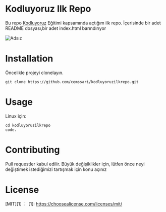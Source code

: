 # Kodluyoruz Ilk Repo
Bu repo [Kodluyoruz](https://www.kodluyoruz.org/) Eğitimi kapsamında açtığım ilk repo. İçerisinde bir adet README dosyası,bir adet index.html barındırıyor

![Adsız](https://user-images.githubusercontent.com/111693071/186965693-c51e27d3-0991-4c7c-901a-306aebda42e7.png)

# Installation
Öncelikle projeyi clonelayın.
```
git clone https://github.com/cemssari/kodluyoruzilkrepo.git
```

# Usage
Linux için:
```
cd kodluyoruzilkrepo
code.
```

# Contributing
Pull requestler kabul edilir. Büyük değişiklikler için, lütfen önce neyi değiştimek istediğimizi tartışmak için konu açınız

# License 
[MIT][1]
⋮
[1]: https://choosealicense.com/licenses/mit/